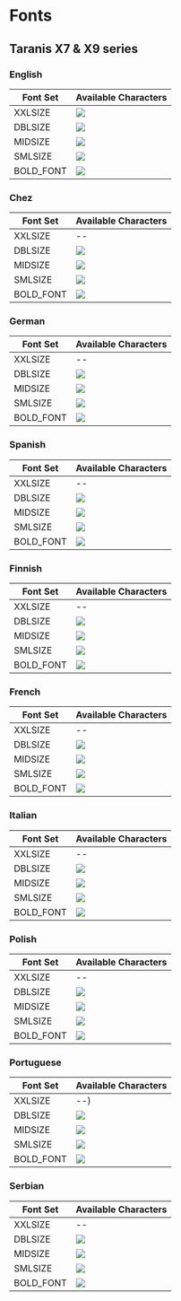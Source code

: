 # Fonts

## Taranis X7 & X9 series

### English

|Font Set|Available Characters|
|---|---|
|XXLSIZE |![](https://github.com/opentx/opentx/blob/next/radio/src/fonts/std/font_22x38_num.png)|
|DBLSIZE |![](https://github.com/opentx/opentx/blob/next/radio/src/fonts/std/font_10x14.png)|
|MIDSIZE |![](https://github.com/opentx/opentx/blob/next/radio/src/fonts/std/font_08x10.png)|
|SMLSIZE |![](https://github.com/opentx/opentx/blob/next/radio/src/fonts/std/font_04x06.png)|
|BOLD_FONT |![](https://github.com/opentx/opentx/blob/next/radio/src/fonts/std/font_05x07_B_compressed.png)|

### Chez

|Font Set|Available Characters|
|---|---|
|XXLSIZE |--|
|DBLSIZE |![](https://github.com/opentx/opentx/blob/next/radio/src/fonts/std/font_cz_10x14.png)|
|MIDSIZE |![](https://github.com/opentx/opentx/blob/next/radio/src/fonts/std/font_cz_08x10.png)|
|SMLSIZE |![](https://github.com/opentx/opentx/blob/next/radio/src/fonts/std/font_cz_04x06.png)|
|BOLD_FONT |![](https://github.com/opentx/opentx/blob/next/radio/src/fonts/std/font_cz_05x07.png)|

### German

|Font Set|Available Characters|
|---|---|
|XXLSIZE |--|
|DBLSIZE |![](https://github.com/opentx/opentx/blob/next/radio/src/fonts/std/font_de_10x14.png)|
|MIDSIZE |![](https://github.com/opentx/opentx/blob/next/radio/src/fonts/std/font_de_08x10.png)|
|SMLSIZE |![](https://github.com/opentx/opentx/blob/next/radio/src/fonts/std/font_de_04x06.png)|
|BOLD_FONT |![](https://github.com/opentx/opentx/blob/next/radio/src/fonts/std/font_de_05x07.png)|

### Spanish

|Font Set|Available Characters|
|---|---|
|XXLSIZE |--|
|DBLSIZE |![](https://github.com/opentx/opentx/blob/next/radio/src/fonts/std/font_es_10x14.png)|
|MIDSIZE |![](https://github.com/opentx/opentx/blob/next/radio/src/fonts/std/font_es_08x10.png)|
|SMLSIZE |![](https://github.com/opentx/opentx/blob/next/radio/src/fonts/std/font_es_04x06.png)|
|BOLD_FONT |![](https://github.com/opentx/opentx/blob/next/radio/src/fonts/std/font_es_05x07.png)|

### Finnish

|Font Set|Available Characters|
|---|---|
|XXLSIZE |--|
|DBLSIZE |![](https://github.com/opentx/opentx/blob/next/radio/src/fonts/std/font_fi_10x14.png)|
|MIDSIZE |![](https://github.com/opentx/opentx/blob/next/radio/src/fonts/std/font_fi_08x10.png)|
|SMLSIZE |![](https://github.com/opentx/opentx/blob/next/radio/src/fonts/std/font_fi_04x06.png)|
|BOLD_FONT |![](https://github.com/opentx/opentx/blob/next/radio/src/fonts/std/font_fi_05x07.png)|

### French

|Font Set|Available Characters|
|---|---|
|XXLSIZE |--|
|DBLSIZE |![](https://github.com/opentx/opentx/blob/next/radio/src/fonts/std/font_fr_10x14.png)|
|MIDSIZE |![](https://github.com/opentx/opentx/blob/next/radio/src/fonts/std/font_fr_08x10.png)|
|SMLSIZE |![](https://github.com/opentx/opentx/blob/next/radio/src/fonts/std/font_fr_04x06.png)|
|BOLD_FONT |![](https://github.com/opentx/opentx/blob/next/radio/src/fonts/std/font_fr_05x07.png)|

### Italian

|Font Set|Available Characters|
|---|---|
|XXLSIZE |--|
|DBLSIZE |![](https://github.com/opentx/opentx/blob/next/radio/src/fonts/std/font_it_10x14.png)|
|MIDSIZE |![](https://github.com/opentx/opentx/blob/next/radio/src/fonts/std/font_it_08x10.png)|
|SMLSIZE |![](https://github.com/opentx/opentx/blob/next/radio/src/fonts/std/font_it_04x06.png)|
|BOLD_FONT |![](https://github.com/opentx/opentx/blob/next/radio/src/fonts/std/font_it_05x07.png)|

### Polish

|Font Set|Available Characters|
|---|---|
|XXLSIZE |--|
|DBLSIZE |![](https://github.com/opentx/opentx/blob/next/radio/src/fonts/std/font_pl_10x14.png)|
|MIDSIZE |![](https://github.com/opentx/opentx/blob/next/radio/src/fonts/std/font_pl_08x10.png)|
|SMLSIZE |![](https://github.com/opentx/opentx/blob/next/radio/src/fonts/std/font_pl_04x06.png)|
|BOLD_FONT |![](https://github.com/opentx/opentx/blob/next/radio/src/fonts/std/font_pl_05x07.png)|

### Portuguese

|Font Set|Available Characters|
|---|---|
|XXLSIZE |--)|
|DBLSIZE |![](https://github.com/opentx/opentx/blob/next/radio/src/fonts/std/font_pt_10x14.png)|
|MIDSIZE |![](https://github.com/opentx/opentx/blob/next/radio/src/fonts/std/font_pt_08x10.png)|
|SMLSIZE |![](https://github.com/opentx/opentx/blob/next/radio/src/fonts/std/font_pt_04x06.png)|
|BOLD_FONT |![](https://github.com/opentx/opentx/blob/next/radio/src/fonts/std/font_pt_05x07.png)|

### Serbian

|Font Set|Available Characters|
|---|---|
|XXLSIZE |--|
|DBLSIZE |![](https://github.com/opentx/opentx/blob/next/radio/src/fonts/std/font_se_10x14.png)|
|MIDSIZE |![](https://github.com/opentx/opentx/blob/next/radio/src/fonts/std/font_se_08x10.png)|
|SMLSIZE |![](https://github.com/opentx/opentx/blob/next/radio/src/fonts/std/font_se_04x06.png)|
|BOLD_FONT |![](https://github.com/opentx/opentx/blob/next/radio/src/fonts/std/font_se_05x07.png)|

